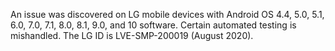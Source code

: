 An issue was discovered on LG mobile devices with Android OS 4.4, 5.0, 5.1, 6.0, 7.0, 7.1, 8.0, 8.1, 9.0, and 10 software. Certain automated testing is mishandled. The LG ID is LVE-SMP-200019 (August 2020).